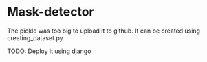 # Mask-detector

The pickle was too big to upload it to github. It can be created using creating_dataset.py

TODO: Deploy it using django
